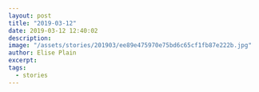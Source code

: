 ```yaml
---
layout: post
title: "2019-03-12"
date: 2019-03-12 12:40:02
description: 
image: "/assets/stories/201903/ee89e475970e75bd6c65cf1fb87e222b.jpg"
author: Elise Plain
excerpt: 
tags: 
  - stories
---
```



<p></p>
